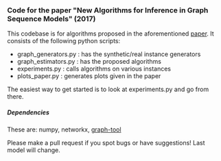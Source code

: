 ### Code for the paper "New Algorithms for Inference in Graph Sequence Models" (2017)

This codebase is for algorithms proposed in the aforementioned [paper](https://theja.org/#). It consists of the following python scripts:

  * graph_generators.py : has the synthetic/real instance generators
  * graph_estimators.py : has the proposed algorithms
  * experiments.py : calls algorithms on various instances
  * plots_paper.py : generates plots given in the paper

The easiest way to get started is to look at experiments.py and go from there. 

##### Dependencies

These are: numpy, networkx, [graph-tool](https://graph-tool.skewed.de/)

Please make a pull request if you spot bugs or have suggestions!
Last model will change.
